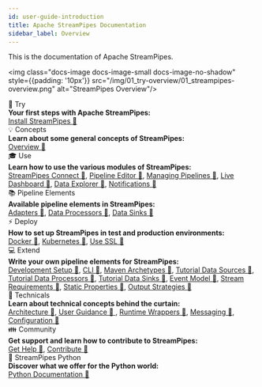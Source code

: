```yaml
---
id: user-guide-introduction
title: Apache StreamPipes Documentation
sidebar_label: Overview
---
```


This is the documentation of Apache StreamPipes.

<img class="docs-image docs-image-small docs-image-no-shadow" style={{padding: '10px'}} src="/img/01_try-overview/01_streampipes-overview.png" alt="StreamPipes Overview"/>


<div class="container grid col-3">
    <div class="column">
        <div class="toc-box">
            <div class="toc-header border-thin">
                🚀 Try
            </div>
            <div class="toc-content">
                <div class="toc-section-header"><b>Your first steps with Apache StreamPipes:</b></div>
               <a href="../try-installation/">Install StreamPipes 🔗</a>
            </div>
        </div>
    </div>
    <div class="column">
        <div class="toc-box">
            <div class="toc-header border-thin">
                💡 Concepts
            </div>
            <div class="toc-content">
                <div class="toc-section-header"><b>Learn about some general concepts of StreamPipes:</b></div>
                <a href="../concepts-overview/">Overview 🔗</a>
            </div>
        </div>
    </div>
    <div class="column">
        <div class="toc-box">
            <div class="toc-header border-thin">
                🎓 Use
            </div>
            <div class="toc-content">
                <div class="toc-section-header"><b>Learn how to use the various modules of StreamPipes:</b></div>
                <a href="../use-connect/">StreamPipes Connect 🔗</a>, 
                <a href="../use-pipeline-editor/">Pipeline Editor 🔗</a>, 
                <a href="../use-managing-pipelines/">Managing Pipelines 🔗</a>, 
                <a href="../use-live-dashboard/">Live Dashboard 🔗</a>, 
                <a href="../use-data-explorer/">Data Explorer 🔗</a>, 
                <a href="../use-notifications/">Notifications 🔗</a>
            </div>
        </div>
    </div>
    <div class="column">
        <div class="toc-box">
            <div class="toc-header border-thin">
                📚 Pipeline Elements
            </div>
            <div class="toc-content">
                <div class="toc-section-header"><b>Available pipeline elements in StreamPipes:</b></div>
                <a href="../pe/org.apache.streampipes.connect.iiot.protocol.stream.kafka/">Adapters 🔗</a>, 
                <a href="../pe/org.apache.streampipes.processors.transformation.jvm.booloperator.counter/">Data Processors 🔗</a>, 
                <a href="../pe/org.apache.streampipes.sinks.databases.jvm.couchdb/">Data Sinks 🔗</a> 
            </div>
        </div>
    </div>
    <div class="column">
        <div class="toc-box">
            <div class="toc-header border-thin">
                ⚡ Deploy 
            </div>
            <div class="toc-content">
                <div class="toc-section-header"><b>How to set up StreamPipes in test and production environments:</b></div>
                <a href="../deploy-docker/">Docker 🔗</a>, 
                <a href="../deploy-kubernetes/">Kubernetes 🔗</a>, 
                <a href="../deploy-use-ssl/">Use SSL 🔗</a>
            </div>
        </div>
    </div>
    <div class="column">
        <div class="toc-box">
            <div class="toc-header border-thin">
                💻 Extend
            </div>
            <div class="toc-content">
                <div class="toc-section-header"><b>Write your own pipeline elements for StreamPipes:</b></div>
                <a href="../extend-setup/">Development Setup 🔗</a>, <a href="../extend-cli/">CLI 🔗</a>, <a href="../extend-archetypes/">Maven Archetypes 🔗</a>,
                <a href="../extend-tutorial-data-sources/">Tutorial Data Sources 🔗</a>, 
                <a href="../extend-tutorial-data-processors">Tutorial Data Processors 🔗</a>, 
                <a href="../extend-tutorial-data-sinks/">Tutorial Data Sinks 🔗</a>,
                <a href="../extend-sdk-event-model/">Event Model 🔗</a>, 
                <a href="../extend-sdk-stream-requirements/">Stream Requirements 🔗</a>, 
                <a href="../extend-sdk-static-properties/">Static Properties 🔗</a>,
                <a href="../extend-sdk-output-strategies/">Output Strategies 🔗</a>
            </div>
        </div>
    </div>
    <div class="column">
        <div class="toc-box">
            <div class="toc-header border-thin">
                🔧 Technicals
            </div>
            <div class="toc-content">
                <div class="toc-section-header"><b>Learn about technical concepts behind the curtain:</b></div>
                <a href="../technicals-architecture/">Architecture 🔗</a>, 
                <a href="../technicals-user-guidance/">User Guidance 🔗 </a>, 
                <a href="../technicals-runtime-wrappers/">Runtime Wrappers 🔗</a>,
                <a href="../technicals-messaging/">Messaging 🔗</a>, 
                <a href="../technicals-configuration/">Configuration 🔗</a>
            </div>
        </div>
    </div>
    <div class="column">
        <div class="toc-box">
            <div class="toc-header border-thin">
                👪 Community
            </div>
            <div class="toc-content">
                <div class="toc-section-header"><b>Get support and learn how to contribute to StreamPipes:</b></div>
                <a href="../community-get-help/">Get Help 🔗</a>, 
                <a href="../community-contribute/">Contribute 🔗</a>
            </div>
        </div>
    </div>
    <div class="column">
        <div class="toc-box">
            <div class="toc-header border-thin">
                🐍 StreamPipes Python
            </div>
            <div class="toc-content">
                <div class="toc-section-header"><b>Discover what we offer for the Python world:</b></div>
                <a href="/docs/docs/python/latest/">Python Documentation 🔗</a>
            </div>
        </div>
    </div>
</div>
